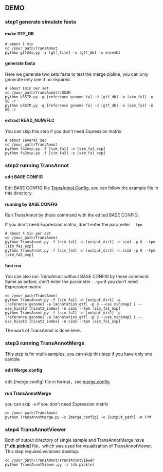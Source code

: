 ## DEMO

### step1 generate simulate fasta

#### make GTF_DB
	
	# about 1 min
	cd /your_path/TransAnnot
	python gtf2db.py -i [gtf_file] -o [gtf_db] -s ensembl

#### generate fasta

Here we generate two sets fasta to test the merge pipline, you can only generate only one if no required.
	
	# about 1min per set
	cd /your_path/TransAnnot/LRSIM
	python LRSIM.py -g [reference genome fa] -d [gtf_db] -o [sim_fa1] -n 50 -r
	python LRSIM.py -g [reference genome fa] -d [gtf_db] -o [sim_fa2] -n 50 -r

#### extract READ_NUM/FLC

You can skip this step if you don't need Expression matrix.

	# about several sec	
	cd /your_path/TransAnnot
	python fa2exp.py -f [sim_fa1] -o [sim_fa1_exp]
	python fa2exp.py -f [sim_fa2] -o [sim_fa1_exp]


### step2 running TransAnnot

#### edit BASE CONFIG

Edit BASE CONFIG file [TransAnnot.Config](https://github.com/captorr/TransAnnot/blob/master/demo/TransAnnot.Config), you can follow the example file in this directory.

#### running by BASE CONFIG

Run TransAnnot by these command with the edited BASE CONFIG. 

If you don't need Expression matrix, don't enter the parameter `--tpm`
	
	# about 4 min per set
	cd /your_path/TransAnnot
	python TransAnnot.py -f [sim_fa1] -o [output_dir1] -n sim1 -p 8 --tpm [sim_fa1_exp]
	python TransAnnot.py -f [sim_fa2] -o [output_dir2] -n sim2 -p 8 --tpm [sim_fa2_exp]

#### fast run

You can also run TransAnnot without BASE CONFIG by these command.
Same as before, don't enter the parameter `--tpm` if you don't need Expression matrix

	cd /your_path/TransAnnot
	python TransAnnot.py -f [sim_fa1] -o [output_dir1] -g [reference_genome] -a [annotation_gtf] -p 8 --use_minimap2 1 --use_hisat2 [hisat2_index] -n sim1 --tpm [sim_fa1_exp]
	python TransAnnot.py -f [sim_fa2] -o [output_dir2] -g [reference_genome] -a [annotation_gtf] -p 8 --use_minimap2 1 --use_hisat2 [hisat2_index] -n sim2 --tpm [sim_fa1_exp]

The work of TransAnnot is done here.

### step3 running TransAnnotMerge

This step is for multi-samples, you can skip this step if you have only one sample

#### edit Merge.config

edit [merge.config] file in format，see [merge.config](https://github.com/captorr/TransAnnot/blob/master/demo/merge.config)

#### run TransAnnotMerge

you can skip `-m` if you don't need Expression matrix

	cd /your_path/TransAnnot
	python TransAnnotMerge.py -c [merge.config] -o [output_path] -m TPM

### step4 TransAnnotViewer

Both of output directory of single sample and TransAnnotMerge have **[*.db.pickle]** file，which was used for visualization of TransAnnotViewer.
This step required windows desktop.

	cd /your_path/TransAnnot/TransAnnotViewer
	python TransAnnotViewer.py -i [db.pickle]